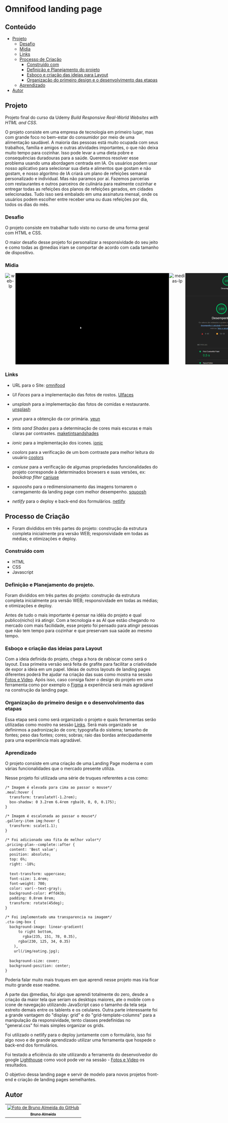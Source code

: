 # Omnifood landing page

## Conteúdo

- [Projeto](#projeto)
  - [Desafio](#desafio)
  - [Midia](#midia)
  - [Links](#links)
  - [Processo de Criação](#processo-de-criação)
    - [Construído com](#construído-com)
    - [Definição e Planejamento do projeto](#definição-e-planejamento-do-projeto)
    - [Esboço e criação das ideias para Layout](#esboço-e-criação-das-ideias-para-layout)
    - [Organização do primeiro design e o desenvolvimento das etapas](#organização-do-primeiro-design-e-o-desenvolvimento-das-etapas)
  - [Aprendizado](#aprendizado)
- [Autor](#autor)

## Projeto

Projeto final do curso da Udemy _Build Responsive Real-World Websites with HTML and CSS_.

O projeto consiste em uma empresa de tecnologia em primeiro lugar, mas com grande foco no bem-estar do consumidor por meio de uma alimentação saudável. A maioria das pessoas está muito ocupada com seus trabalhos, família e amigos e outras atividades importantes, o que não deixa muito tempo para cozinhar. Isso pode levar a uma dieta pobre e consequências duradouras para a saúde. Queremos resolver esse problema usando uma abordagem centrada em IA. Os usuários podem usar nosso aplicativo para selecionar sua dieta e alimentos que gostam e não gostam, e nosso algoritmo de IA criará um plano de refeições semanal personalizado e individual. Mas não paramos por aí. Fazemos parcerias com restaurantes e outros parceiros de culinária para realmente cozinhar e entregar todas as refeições dos planos de refeições gerados, em cidades selecionadas. Tudo isso será embalado em uma assinatura mensal, onde os usuários podem escolher entre receber uma ou duas refeições por dia, todos os dias do mês.

### Desafio

O projeto consiste em trabalhar tudo visto no curso de uma forma geral com HTML e CSS.

O maior desafio desse projeto foi personalizar a responsividade do seu jeito e como todas as @medias iriam se comportar de acordo com cada tamanho
de dispositivo.

### Midia

<div style="display: flex"  align="center"><br>
   <img height="300em" src="/assets/responsive-landing-page-web.gif" align="center" alt="web-lp" > <br><br><br>
   <img height="300em" src="/assets/form.gif" align="center" alt="form" > <br><br><br>
   <img height="300em" src="/assets/responsive-landing-page-medias.gif" align="center" alt="medias-lp" > <br><br><br>
   <img height="300em" src="/assets/lighthouse-test.png" align="center" alt="lighthouse" >
  <br><br>
</div>

### Links

- URL para o Site: [omnifood](https://omnifood-bruno-almeida.netlify.app/)

- _UI Faces_ para a implementação das fotos de rostos.
  [UIfaces](https://www.uifaces.co/browse-avatars/)

- _unsplash_ para a implementação das fotos de comidas e restaurante.
  [unsplash](https://unsplash.com/)

- _yeun_ para a obtenção da cor primária.
  [yeun](https://yeun.github.io/open-color/)

- _tints sand Shades_ para a determinação de cores mais escuras e mais claras par contrastes.
  [maketintsandshades](https://maketintsandshades.com/#e67e22)

- _ionic_ para a implementação dos icones.
  [ionic](https://ionic.io/ionicons)

- _coolors_ para a verificação de um bom contraste para melhor leitura do usuário
  [coolors](https://coolors.co/contrast-checker/112a46-acc8e5)

- _caniuse_ para a verificação de algumas propriedades funcionalidades do projeto corresponde à determinados browsers e suas versões, ex: _backdrop filter_
  [caniuse](https://caniuse.com/?search=backdrop%20filter)

- _squooshs_ para o redimensionamento das imagens tornarem o carregamento da landing page com melhor desempenho.
  [squoosh](https://squoosh.app/)

- _netlify_ para o deploy e back-end dos formulários.
  [netlify](https://www.netlify.com/)

## Processo de Criação

- Foram divididos em três partes do projeto: construção da estrutura completa inicialmente pra versão WEB; responsividade em todas as médias; e otimizações e deploy.

### Construído com

- HTML
- CSS
- Javascript

### Definição e Planejamento do projeto.

Foram divididos em três partes do projeto: construção da estrutura completa inicialmente pra versão WEB; responsividade em todas as médias; e otimizações e deploy.

Antes de tudo o mais importante é pensar na idéia do projeto e qual publico(nicho) irá atingir. Com a tecnologia e as AI que estão chegando no mercado com mais facilidade, esse projeto foi pensado para atingir pessoas que não tem tempo para cozinhar e que preservam sua saúde ao mesmo tempo.

### Esboço e criação das ideias para Layout

Com a ideia definida do projeto, chega a hora de rabiscar como será o layout. Essa primeira versão será feita de grafite para facilitar a criatividade de expor a ideia em um papel. Ideias de outros layouts de landing pages diferentes poderá lhe ajudar na criação das suas como mostra na sessão [Fotos e Video](#fotos-e-video). Após isso, caso consiga fazer o design do projeto em uma ferramenta como por exemplo o [Figma](https://www.figma.com/) a experiência será mais agradável na construção da landing page.

### Organização do primeiro design e o desenvolvimento das etapas

Essa etapa será como será organizado o projeto e quais ferramentas serão utilizadas como mostro na sessão [Links](#links). Será mais organizado se definirmos a padronização de core; typografia do sistema; tamanho de fontes; peso das fontes; cores; sobras; raio das bordas antecipadamente para uma experiência mais agradável.

### Aprendizado

O projeto consiste em uma criação de uma Landing Page moderna e com várias funcionalidades que o mercado presente utiliza.

Nesse projeto foi utilizada uma série de truques referentes a css como:

```
/* Imagem é elevada para cima ao passar o mouse*/
.meal:hover {
  transform: translateY(-1.2rem);
  box-shadow: 0 3.2rem 6.4rem rgba(0, 0, 0, 0.175);
}
```

```
/* Imagem é escalonada ao passar o mouse*/
.gallery-item img:hover {
  transform: scale(1.1);
}
```

```
/* Foi adicionado uma fita de melhor valor*/
.pricing-plan--complete::after {
  content: 'Best value';
  position: absolute;
  top: 6%;
  right: -18%;

  text-transform: uppercase;
  font-size: 1.4rem;
  font-weight: 700;
  color: var(--text-gray);
  background-color: #ffd43b;
  padding: 0.8rem 8rem;
  transform: rotate(45deg);
}
```

```
/* Foi implementado uma transparencia na imagem*/
.cta-img-box {
  background-image: linear-gradient(
      to right bottom,
        rgba(235, 151, 78, 0.35),
      rgba(230, 125, 34, 0.35)
    ),
    url(/img/eating.jpg);

  background-size: cover;
  background-position: center;
}
```

Poderia falar muito mais truques em que aprendi nesse projeto mas iria ficar muito grande esse readme.

A parte das @medias, foi algo que aprendi totalmente do zero, desde a criação da maior tela que seriam os desktops maiores, ate o mobile com o icone de navegação utilizando JavaScript caso o tamanho da tela seja estreito demais entre os tablents e os celulares. Outra parte interessante foi a grande vantagem do "display: grid" e do "grid-template-columns" para a manipulação da responsividade, tento classes predefinidas no "general.css" foi mais simples organizar os grids.

Foi utilizado o netlify para o deploy juntamente com o formulário, isso foi algo novo e de grande aprendizado utilizar uma ferramenta que hospede o back-end dos formulários.

Foi testado a eficiência do site utilizando a ferramenta do desenvolvedor do google [Lighthouse](https://web.dev/measure/) como você pode ver na sessão - [Fotos e Video](#fotos-e-video) os resultados.

O objetivo dessa landing page e servir de modelo para novos projetos front-end e criação de landing pages semelhantes.

## Autor

<table>
  <tr>
    <td align="center">
      <a href="https://www.linkedin.com/in/rafael99ldm/">
        <img src="https://github.com/BrunoGaruda.png" width="100px;" alt="Foto de Bruno Almeida do GitHub"/><br>
        <sub>
          <b>Bruno Almeida</b>
        </sub>
      </a>
    </td>
  </tr>
</table>

